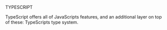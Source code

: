 TYPESCRIPT

TypeScript offers all of JavaScripts features, and an additional layer on top of these: TypeScripts type system.

